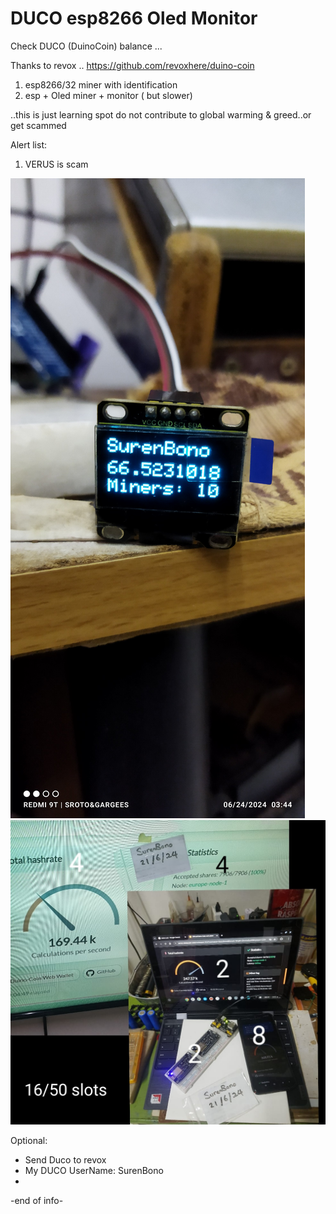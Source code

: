# DUCO esp8266 Oled Monitor
Check DUCO (DuinoCoin) balance ... 

Thanks to revox .. https://github.com/revoxhere/duino-coin

1. esp8266/32 miner with identification 
2. esp + Oled miner + monitor ( but slower)

..this is just learning spot do not contribute to global warming & greed..or get scammed 

Alert list:
1. VERUS is scam

![Alt text](espOled.jpg)
![Alt text](miners.jpg)


Optional:

- Send Duco to revox
- My DUCO UserName: SurenBono
- 
-end of info-
